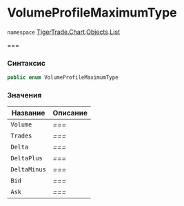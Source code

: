 # VolumeProfileMaximumType

`namespace` [TigerTrade.Chart](../../../../).[Objects](../).[List](./)

\===

### Синтаксис

```csharp
public enum VolumeProfileMaximumType
```

### Значения

| Название     | Описание |
| ------------ | -------- |
| `Volume`     | _===_    |
| `Trades`     | _===_    |
| `Delta`      | _===_    |
| `DeltaPlus`  | _===_    |
| `DeltaMinus` | _===_    |
| `Bid`        | _===_    |
| `Ask`        | _===_    |
